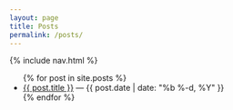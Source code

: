 ```yaml
---
layout: page
title: Posts
permalink: /posts/
---
```


{% include nav.html %}

<ul>
{% for post in site.posts %}
  <li>
    <a href="{{ post.url }}">{{ post.title }}</a>
    <span>— {{ post.date | date: "%b %-d, %Y" }}</span>
  </li>
{% endfor %}
</ul>
